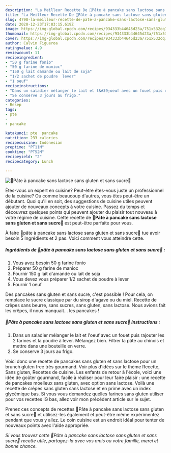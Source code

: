 ```yaml
---
description: "La Meilleur Recette De 🥞Pâte à pancake sans lactose sans gluten et sans sucre🥞"
title: "La Meilleur Recette De 🥞Pâte à pancake sans lactose sans gluten et sans sucre🥞"
slug: 4798-la-meilleur-recette-de-pate-a-pancake-sans-lactose-sans-gluten-et-sans-sucre
date: 2020-12-23T17:03:15.619Z
image: https://img-global.cpcdn.com/recipes/934333b44645d23a/751x532cq70/🥞pate-a-pancake-sans-lactose-sans-gluten-et-sans-sucre🥞-photo-principale-de-la-recette.jpg
thumbnail: https://img-global.cpcdn.com/recipes/934333b44645d23a/751x532cq70/🥞pate-a-pancake-sans-lactose-sans-gluten-et-sans-sucre🥞-photo-principale-de-la-recette.jpg
cover: https://img-global.cpcdn.com/recipes/934333b44645d23a/751x532cq70/🥞pate-a-pancake-sans-lactose-sans-gluten-et-sans-sucre🥞-photo-principale-de-la-recette.jpg
author: Calvin Figueroa
ratingvalue: 4.9
reviewcount: 11
recipeingredient:
- "50 g farine fonio"
- "50 g farine de manioc"
- "150 g lait damande ou lait de soja"
- "1/2 sachet de poudre  lever"
- "1 oeuf"
recipeinstructions:
- "Dans un saladier mélanger le lait et l&#39;oeuf avec un fouet puis rajouter les 2 farines et la poudre à lever. Mélangez bien. Filtrer la pâte au chinois et mettre dans une bouteille en verre."
- "Se conserve 3 jours au frigo."
categories:
- Resep
tags:
- pte
- 
- pancake

katakunci: pte  pancake 
nutrition: 233 calories
recipecuisine: Indonesian
preptime: "PT11M"
cooktime: "PT52M"
recipeyield: "2"
recipecategory: Lunch

---
```



![🥞Pâte à pancake sans lactose sans gluten et sans sucre🥞](https://img-global.cpcdn.com/recipes/934333b44645d23a/751x532cq70/🥞pate-a-pancake-sans-lactose-sans-gluten-et-sans-sucre🥞-photo-principale-de-la-recette.jpg)

Êtes-vous un expert en cuisine? Peut-être êtes-vous juste un professionnel de la cuisine? Ou comme beaucoup d'autres, vous êtes peut-être un débutant. Quoi qu'il en soit, des suggestions de cuisine utiles peuvent ajouter de nouveaux concepts à votre cuisine. Passez du temps et découvrez quelques points qui peuvent ajouter du plaisir tout nouveau à votre régime de cuisine. Cette recette de <strong> 🥞Pâte à pancake sans lactose sans gluten et sans sucre🥞 </strong> est peut-être parfaite pour vous.

<!--inarticleads1-->

À faire 🥞pâte à pancake sans lactose sans gluten et sans sucre🥞 tue avoir besoin 5 Ingrédients et 2 pas. Voici comment vous atteindre cette.

##### Ingrédients de 🥞pâte à pancake sans lactose sans gluten et sans sucre🥞 :

1. Vous avez besoin 50 g farine fonio
1. Préparer 50 g farine de manioc
1. Fournir 150 g lait d&#39;amande ou lait de soja
1. Vous devez vous préparer 1/2 sachet de poudre à lever
1. Fournir 1 oeuf


Des pancakes sans gluten et sans sucre, c&#39;est possible ! Pour cela, on remplace le sucre classique par du sirop d&#39;agave ou du miel. Recette de crêpes sans beurre, sans sucres, sans gluten, sans lactose. Nous avions fait les crêpes, il nous manquait… les pancakes ! 

<!--inarticleads2-->

##### 🥞Pâte à pancake sans lactose sans gluten et sans sucre🥞 instructions :

1. Dans un saladier mélanger le lait et l&#39;oeuf avec un fouet puis rajouter les 2 farines et la poudre à lever. Mélangez bien. Filtrer la pâte au chinois et mettre dans une bouteille en verre.
1. Se conserve 3 jours au frigo.


Voici donc une recette de pancakes sans gluten et sans lactose pour un brunch gluten free très gourmand. Voir plus d&#39;idées sur le thème Recette, Sans gluten, Recettes de cuisine. Les enfants de retour à l&#39;école, voici une idée de goûter gourmand, facile à réaliser pour leur faire plaisir : une recette de pancakes moelleux sans gluten, avec option sans lactose. Voilà une recette de crêpes sans gluten sans lactose et en prime avec un index glycémique bas. Si vous vous demandez quelles farines sans gluten utiliser pour vos recettes IG bas, allez voir mon précédent article sur le sujet. 

<!--inarticleads1-->

<p>
Prenez ces concepts de recettes 🥞Pâte à pancake sans lactose sans gluten et sans sucre🥞 et utilisez-les également et peut-être même expérimentez pendant que vous y allez. Le coin cuisine est un endroit idéal pour tenter de nouveaux points avec l'aide appropriée.
</p>

<p>
<i>Si vous trouvez cette 🥞Pâte à pancake sans lactose sans gluten et sans sucre🥞 recette utile, partagez-la avec vos amis ou votre famille, merci et bonne chance.</i>
</p>
